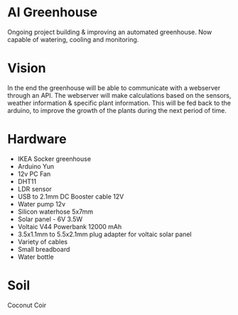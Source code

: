 # AI Greenhouse
Ongoing project building & improving an automated greenhouse.
Now capable of watering, cooling and monitoring.

# Vision
In the end the greenhouse will be able to communicate with a webserver through an API.
The webserver will make calculations based on the sensors, weather information & specific plant information.
This will be fed back to the arduino, to improve the growth of the plants during the next period of time.

# Hardware
- IKEA Socker greenhouse
- Arduino Yun
- 12v PC Fan
- DHT11
- LDR sensor
- USB to 2.1mm DC Booster cable 12V
- Water pump 12v 
- Silicon waterhose 5x7mm
- Solar panel - 6V 3.5W
- Voltaic V44 Powerbank 12000 mAh
- 3.5x1.1mm to 5.5x2.1mm plug adapter for voltaic solar panel
- Variety of cables
- Small breadboard
- Water bottle

# Soil
Coconut Coir
